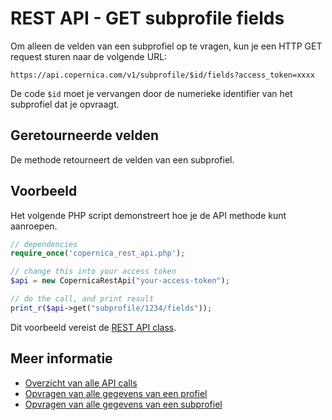 # REST API - GET subprofile fields

Om alleen de velden van een subprofiel op te vragen, kun je een HTTP GET
request sturen naar de volgende URL:

`https://api.copernica.com/v1/subprofile/$id/fields?access_token=xxxx`

De code `$id` moet je vervangen door de numerieke identifier van het subprofiel
dat je opvraagt.


## Geretourneerde velden

De methode retourneert de velden van een subprofiel.


## Voorbeeld

Het volgende PHP script demonstreert hoe je de API methode kunt aanroepen.

```php
// dependencies
require_once('copernica_rest_api.php');

// change this into your access token
$api = new CopernicaRestApi("your-access-token");

// do the call, and print result
print_r($api->get("subprofile/1234/fields"));
```

Dit voorbeeld vereist de [REST API class](rest-php).


## Meer informatie

* [Overzicht van alle API calls](rest-api)
* [Opvragen van alle gegevens van een profiel](rest-get-profile)
* [Opvragen van alle gegevens van een subprofiel](rest-get-subprofile)
